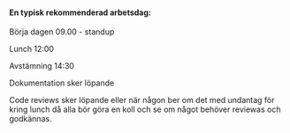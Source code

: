 #### En typisk rekommenderad arbetsdag:

Börja dagen 09.00 - standup

Lunch 12:00

Avstämning 14:30



Dokumentation sker löpande

Code reviews sker löpande eller när någon ber om det med undantag för kring lunch då alla bör göra en koll och se om något behöver reviewas och godkännas.